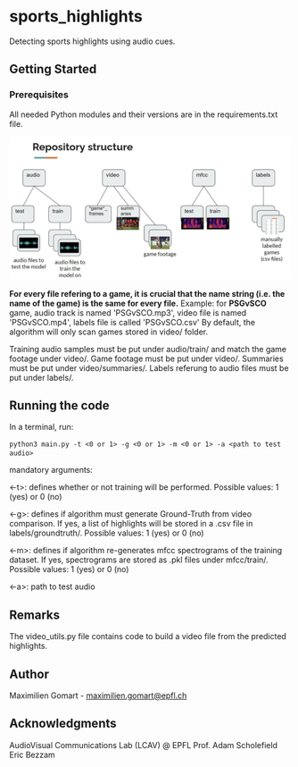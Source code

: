 # sports_highlights

Detecting sports highlights using audio cues.

## Getting Started

### Prerequisites
All needed Python modules and their versions are in the requirements.txt file.


![Screenshot](folder_structure.jpg)

**For every file refering to a game, it is crucial that the name string (i.e. the name of the game) is the same for every file.**
Example: for **PSGvSCO** game, audio track is named 'PSGvSCO.mp3', video file is named 'PSGvSCO.mp4', labels file is called 'PSGvSCO.csv'
By default, the algorithm will only scan games stored in video/ folder.

Training audio samples must be put under audio/train/ and match the game footage under video/.
Game footage must be put under video/. Summaries must be put under video/summaries/.
Labels referung to audio files must be put under labels/.

## Running the code
In a terminal, run:

    python3 main.py -t <0 or 1> -g <0 or 1> -m <0 or 1> -a <path to test audio>

mandatory arguments:

<-t>: defines whether or not training will be performed. Possible values: 1 (yes) or 0 (no)

<-g>: defines if algorithm must generate Ground-Truth from video comparison. If yes, a list of highlights will be stored in a .csv file in labels/groundtruth/. Possible values: 1 (yes) or 0 (no)

<-m>: defines if algorithm re-generates mfcc spectrograms of the training dataset. If yes, spectrograms are stored as .pkl files under mfcc/train/. Possible values: 1 (yes) or 0 (no)

<-a>: path to test audio

## Remarks

The video_utils.py file contains code to build a video file from the predicted highlights.

## Author

Maximilien Gomart - maximilien.gomart@epfl.ch

## Acknowledgments

AudioVisual Communications Lab (LCAV) @ EPFL
Prof. Adam Scholefield
Eric Bezzam
